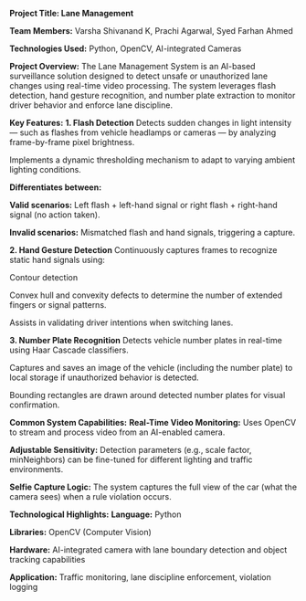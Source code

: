 **Project Title: Lane Management**

**Team Members:**  Varsha Shivanand K, Prachi Agarwal, Syed Farhan Ahmed

**Technologies Used:** Python, OpenCV, AI-integrated Cameras

**Project Overview:**
The Lane Management System is an AI-based surveillance solution designed to detect unsafe or unauthorized lane changes using real-time video processing. The system leverages flash detection, hand gesture recognition, and number plate extraction to monitor driver behavior and enforce lane discipline.

**Key Features:**
**1. Flash Detection**
Detects sudden changes in light intensity — such as flashes from vehicle headlamps or cameras — by analyzing frame-by-frame pixel brightness.

Implements a dynamic thresholding mechanism to adapt to varying ambient lighting conditions.

**Differentiates between:**

**Valid scenarios:** Left flash + left-hand signal or right flash + right-hand signal (no action taken).

**Invalid scenarios:** Mismatched flash and hand signals, triggering a capture.


**2. Hand Gesture Detection**
Continuously captures frames to recognize static hand signals using:

Contour detection

Convex hull and convexity defects to determine the number of extended fingers or signal patterns.

Assists in validating driver intentions when switching lanes.


**3. Number Plate Recognition**
Detects vehicle number plates in real-time using Haar Cascade classifiers.

Captures and saves an image of the vehicle (including the number plate) to local storage if unauthorized behavior is detected.

Bounding rectangles are drawn around detected number plates for visual confirmation.


**Common System Capabilities:**
**Real-Time Video Monitoring:** Uses OpenCV to stream and process video from an AI-enabled camera.

**Adjustable Sensitivity:** Detection parameters (e.g., scale factor, minNeighbors) can be fine-tuned for different lighting and traffic environments.

**Selfie Capture Logic:** The system captures the full view of the car (what the camera sees) when a rule violation occurs.

**Technological Highlights:**
**Language:** Python

**Libraries:** OpenCV (Computer Vision)

**Hardware:** AI-integrated camera with lane boundary detection and object tracking capabilities

**Application:** Traffic monitoring, lane discipline enforcement, violation logging

